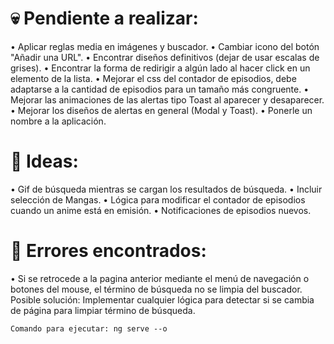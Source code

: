 # 💀 Pendiente a realizar:

• Aplicar reglas media en imágenes y buscador.
• Cambiar icono del botón "Añadir una URL".
• Encontrar diseños definitivos (dejar de usar escalas de grises).
• Encontrar la forma de redirigir a algún lado al hacer click en un elemento de la lista.
• Mejorar el css del contador de episodios, debe adaptarse a la cantidad de episodios para un tamaño más congruente.
• Mejorar las animaciones de las alertas tipo Toast al aparecer y desaparecer.
• Mejorar los diseños de alertas en general (Modal y Toast).
• Ponerle un nombre a la aplicación.

# 🧠 Ideas:

• Gif de búsqueda mientras se cargan los resultados de búsqueda.
• Incluir selección de Mangas.
• Lógica para modificar el contador de episodios cuando un anime está en emisión.
• Notificaciones de episodios nuevos.

# 🐞 Errores encontrados:

• Si se retrocede a la pagina anterior mediante el menú de navegación o botones del mouse, el término de búsqueda no se limpia del buscador.
   Posible solución: Implementar cualquier lógica para detectar si se cambia de página para limpiar término de búsqueda.

    Comando para ejecutar: ng serve --o